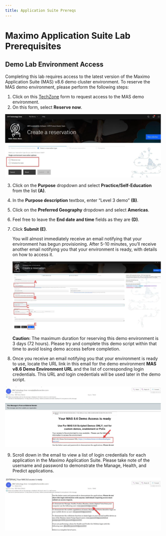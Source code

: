 ```yaml
---
title: Application Suite Prereqs
---
```


# Maximo Application Suite Lab Prerequisites

## Demo Lab Environment Access

Completing this lab requires access to the latest version of the Maximo Application Suite (MAS) v8.6 demo cluster environment. To reserve the MAS demo environment, please perform the following steps:

1. Click on this [TechZone](https://techzone.ibm.com/my/reservations/create/635952829aaefe0019bea350) form to request access to the MAS demo environment.
2. On this form, select **Reserve now**.

![](_attatchments/mas/tz-reservation.png)

3. Click on the **Purpose** dropdown and select **Practice/Self-Education** from the list **(A)**.
4. In the **Purpose description** textbox, enter “Level 3 demo” **(B)**.
5. Click on the **Preferred Geography** dropdown and select **Americas**.
6. Feel free to leave the **End date and time** fields as they are **(D)**.
7. Click **Submit (E)**.

   You will almost immediately receive an email notifying that your environment has begun provisioning. After 5-10 minutes, you’ll receive another email notifying you that your environment is ready, with details on how to access it.

   ![](_attatchments/mas/tz-reservation2.png)

   **Caution:** The maximum duration for reserving this demo environment is 3 days (72 hours). Please try and complete this demo script within that time to avoid losing demo access before completion.

8. Once you receive an email notifying you that your environment is ready to use, locate the URL link in this email for the demo environment **MAS v8.6 Demo Environment URL** and the list of corresponding login credentials. This URL and login credentials will be used later in the demo script.

![](_attatchments/mas/tz-reservation3.png)

9. Scroll down in the email to view a list of login credentials for each application in the Maximo Application Suite. Please take note of the username and password to demonstrate the Manage, Health, and Predict applications.

![](_attatchments/mas/tz-reservation4.png)
